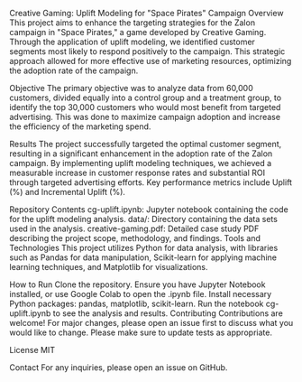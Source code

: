 Creative Gaming: Uplift Modeling for "Space Pirates" Campaign
Overview
This project aims to enhance the targeting strategies for the Zalon campaign in "Space Pirates," a game developed by Creative Gaming. Through the application of uplift modeling, we identified customer segments most likely to respond positively to the campaign. This strategic approach allowed for more effective use of marketing resources, optimizing the adoption rate of the campaign.

Objective
The primary objective was to analyze data from 60,000 customers, divided equally into a control group and a treatment group, to identify the top 30,000 customers who would most benefit from targeted advertising. This was done to maximize campaign adoption and increase the efficiency of the marketing spend.

Results
The project successfully targeted the optimal customer segment, resulting in a significant enhancement in the adoption rate of the Zalon campaign. By implementing uplift modeling techniques, we achieved a measurable increase in customer response rates and substantial ROI through targeted advertising efforts. Key performance metrics include Uplift (%) and Incremental Uplift (%).

Repository Contents
cg-uplift.ipynb: Jupyter notebook containing the code for the uplift modeling analysis.
data/: Directory containing the data sets used in the analysis.
creative-gaming.pdf: Detailed case study PDF describing the project scope, methodology, and findings.
Tools and Technologies
This project utilizes Python for data analysis, with libraries such as Pandas for data manipulation, Scikit-learn for applying machine learning techniques, and Matplotlib for visualizations.

How to Run
Clone the repository.
Ensure you have Jupyter Notebook installed, or use Google Colab to open the .ipynb file.
Install necessary Python packages: pandas, matplotlib, scikit-learn.
Run the notebook cg-uplift.ipynb to see the analysis and results.
Contributing
Contributions are welcome! For major changes, please open an issue first to discuss what you would like to change. Please make sure to update tests as appropriate.

License
MIT

Contact
For any inquiries, please open an issue on GitHub.
